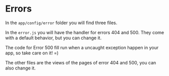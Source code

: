 # Errors

In the `app/config/error` folder you will find three files.

In the `error.js` you will have the handler for errors 404 and 500.
They come with a default behavior, but you can change it.

The code for Error 500 fill run when a uncaught exception happen in your app, so take care on it! =)

The other files are the views of the pages of error 404 and 500, you can also change it.